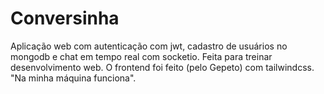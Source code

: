 # Conversinha

Aplicação web com autenticação com jwt, cadastro de usuários no mongodb e chat em tempo real com socketio. Feita para treinar desenvolvimento web. O frontend foi feito (pelo Gepeto) com tailwindcss. "Na minha máquina funciona".
